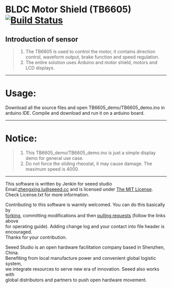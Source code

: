 BLDC Motor Shield (TB6605)  [![Build Status](https://travis-ci.com/Seeed-Studio/BLDC_Motor_Shield_TB6605.svg?branch=master)](https://travis-ci.com/Seeed-Studio/BLDC_Motor_Shield_TB6605)
=================================  


Introduction of sensor
----------------------------  
>1.  The TB6605 is used to control the motor, it contains direction control, waveform output, brake function and speed regulation.
>2.  The entire solution uses Arduino and motor shield, motors and LCD displays.

***
Usage:
==========  
Download all the source files and open TB6605_demo/TB6605_demo.ino in arduino IDE. Compile and download and run it on a arduino board.

****
Notice:
=========
>1. This TB6605_demo/TB6605_demo.ino is just a simple display demo for general use case.
>2. Do not force the sliding rheostat, it may cause damage. The maximum speed is 4000.



***
This software is written by Jenkin for seeed studio<br>
Email:zhengxing.lu@seeed.cc
and is licensed under [The MIT License](http://opensource.org/licenses/mit-license.php). Check License.txt for more information.<br>

Contributing to this software is warmly welcomed. You can do this basically by<br>
[forking](https://help.github.com/articles/fork-a-repo), committing modifications and then [pulling requests](https://help.github.com/articles/using-pull-requests) (follow the links above<br>
for operating guide). Adding change log and your contact into file header is encouraged.<br>
Thanks for your contribution.

Seeed Studio is an open hardware facilitation company based in Shenzhen, China. <br>
Benefiting from local manufacture power and convenient global logistic system, <br>
we integrate resources to serve new era of innovation. Seeed also works with <br>
global distributors and partners to push open hardware movement.<br>
